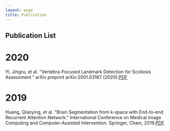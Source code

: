 ```yaml
---
layout: page
title: Publication
---
```


## Publication List

# 2020
Yi, Jingru, et al. "Vertebra-Focused Landmark Detection for Scoliosis Assessment." arXiv preprint arXiv:2001.03187 (2020).[PDF](https://arxiv.org/abs/2001.03187)


# 2019
Huang, Qiaoying, et al. "Brain Segmentation from k-space with End-to-end Recurrent Attention Network." International Conference on Medical Image Computing and Computer-Assisted Intervention. Springer, Cham, 2019.[PDF](https://arxiv.org/abs/1812.02068)
